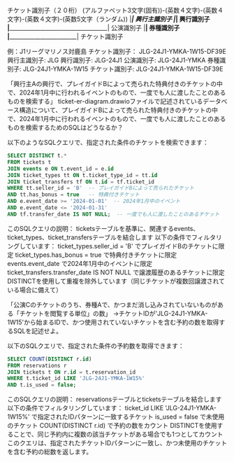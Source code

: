 チケット識別子（２０桁）
(アルファベット3文字(固有))-(英数４文字)-(英数４文字)-(英数４文字)-(英数5文字（ランダム))
|_______________________|
        興行主識別子
|___________________________________|
                興行識別子
|_______________________________________________|
                    公演識別子
|__________________________________________________________|
                            券種識別子
|__________________________________________________________________________________|
                                    チケット識別子

例：J1リーグマリノス対鹿島 チケット識別子：
JLG-24J1-YMKA-1W15-DF39E
興行主識別子: JLG
興行識別子: JLG-24J1
公演識別子: JLG-24J1-YMKA
券種識別子: JLG-24J1-YMKA-1W15
チケット識別子: JLG-24J1-YMKA-1W15-DF39E


「興行主Aの興行で、プレイガイドBによって売られた特典付きのチケットの中で、2024年1月中に行われるイベントのもので、一度でも人に渡したことのあるものを検索する」
ticket-er-diagram.drawioファイルで記述されているデータベース構造について、プレイガイドBによって売られた特典付きのチケットの中で、2024年1月中に行われるイベントのもので、一度でも人に渡したことのあるものを検索するためのSQLはどうなるか？

以下のようなSQLクエリで、指定された条件のチケットを検索できます：
```sql
SELECT DISTINCT t.*
FROM tickets t
JOIN events e ON t.event_id = e.id
JOIN ticket_types tt ON t.ticket_type_id = tt.id
JOIN ticket_transfers tf ON t.id = tf.ticket_id
WHERE tt.seller_id = 'B'  -- プレイガイドBによって売られたチケット
AND tt.has_bonus = true   -- 特典付きチケット
AND e.event_date >= '2024-01-01'  -- 2024年1月中のイベント
AND e.event_date <= '2024-01-31'
AND tf.transfer_date IS NOT NULL;  -- 一度でも人に渡したことのあるチケット
```
このSQLクエリの説明：
ticketsテーブルを基準に、関連するevents、ticket_types、ticket_transfersテーブルを結合します
以下の条件でフィルタリングしています：
ticket_types.seller_id = 'B' でプレイガイドBのチケットに限定
ticket_types.has_bonus = true で特典付きチケットに限定
events.event_date で2024年1月中のイベントに限定
ticket_transfers.transfer_date IS NOT NULL で譲渡履歴のあるチケットに限定
DISTINCTを使用して重複を除外しています（同じチケットが複数回譲渡されている場合に備えて）



「公演Cのチケットのうち、券種Aで、かつまだ消し込みされていないものがある「チケットを閲覧する単位」の数」
→チケットIDが'JLG-24J1-YMKA-1W15'から始まるIDで、かつ使用されていないチケットを含む予約の数を取得するSQLを記述せよ。

以下のSQLクエリで、指定された条件の予約数を取得できます：
```sql
SELECT COUNT(DISTINCT r.id) 
FROM reservations r
JOIN tickets t ON r.id = t.reservation_id
WHERE t.ticket_id LIKE 'JLG-24J1-YMKA-1W15%'
AND t.is_used = false;
```
このSQLクエリの説明：
reservationsテーブルとticketsテーブルを結合します
以下の条件でフィルタリングしています：
ticket_id LIKE 'JLG-24J1-YMKA-1W15%' で指定されたIDパターンに一致するチケット
is_used = false で未使用のチケット
COUNT(DISTINCT r.id) で予約の数をカウント
DISTINCTを使用することで、同じ予約内に複数の該当チケットがある場合でも1つとしてカウント
このクエリは、指定されたチケットIDパターンに一致し、かつ未使用のチケットを含む予約の総数を返します。